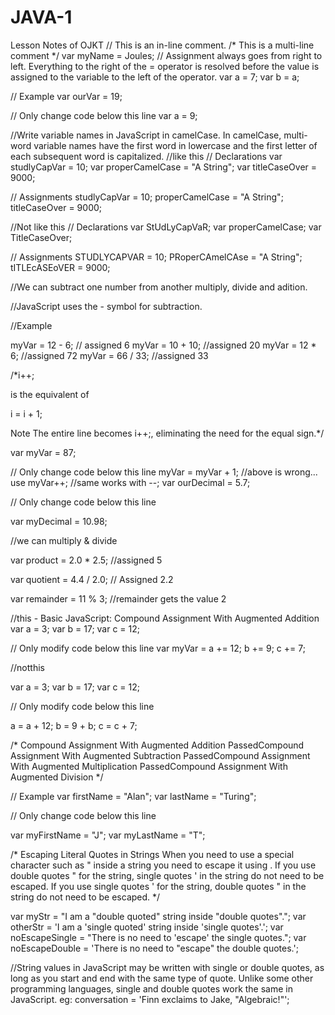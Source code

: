 # JAVA-1
Lesson Notes of OJKT
// This is an in-line comment.
/* This is a
multi-line comment */
var myName = Joules;
// Assignment always goes from right to left. Everything to the right of the = operator is resolved before the value is assigned to the variable to the left of the operator.
var a = 7;
var b = a;

// Example
var ourVar = 19;

// Only change code below this line
var a = 9;

//Write variable names in JavaScript in camelCase. In camelCase, multi-word variable names have the first word in lowercase and the first letter of each subsequent word is capitalized.
//like this
// Declarations
var studlyCapVar = 10;
var properCamelCase = "A String";
var titleCaseOver = 9000;

// Assignments
studlyCapVar = 10;
properCamelCase = "A String";
titleCaseOver = 9000;

//Not like this
// Declarations
var StUdLyCapVaR;
var properCamelCase;
var TitleCaseOver;

// Assignments
STUDLYCAPVAR = 10;
PRoperCAmelCAse = "A String";
tITLEcASEoVER = 9000;

//We can subtract one number from another multiply, divide and adition.

//JavaScript uses the - symbol for subtraction.

//Example

myVar = 12 - 6; // assigned 6
myVar = 10 + 10; //assigned 20
myVar = 12 * 6; //assigned 72
myVar = 66 / 33; //assigned 33


/*i++;

is the equivalent of

i = i + 1;

Note
The entire line becomes i++;, eliminating the need for the equal sign.*/

var myVar = 87;

// Only change code below this line
myVar = myVar + 1;
//above is wrong... use
myVar++;
//same works with --;
var ourDecimal = 5.7;

// Only change code below this line

var myDecimal = 10.98;

//we can multiply & divide

var product = 2.0 * 2.5; //assigned 5

var quotient = 4.4 / 2.0; // Assigned 2.2

var remainder = 11 % 3; //remainder gets the value 2

//this - Basic JavaScript: Compound Assignment With Augmented Addition
var a = 3;
var b = 17;
var c = 12;

// Only modify code below this line
var myVar =
a += 12;
b += 9;
c += 7;

//notthis

var a = 3;
var b = 17;
var c = 12;

// Only modify code below this line

a = a + 12;
b = 9 + b;
c = c + 7;

/*
Compound Assignment With Augmented Addition
PassedCompound Assignment With Augmented Subtraction
PassedCompound Assignment With Augmented Multiplication
PassedCompound Assignment With Augmented Division
*/

// Example
var firstName = "Alan";
var lastName = "Turing";

// Only change code below this line

var myFirstName = "J";
var myLastName = "T";

/*
Escaping Literal Quotes in Strings
When you need to use a special character such as " inside a string you need to escape it using \.
If you use double quotes " for the string, single quotes ' in the string do not need to be escaped.
If you use single quotes ' for the string, double quotes " in the string do not need to be escaped.
*/

var myStr = "I am a \"double quoted\" string inside \"double quotes\".";
var otherStr = 'I am a \'single quoted\' string inside \'single quotes\'.';
var noEscapeSingle = "There is no need to 'escape' the single quotes.";
var noEscapeDouble = 'There is no need to "escape" the double quotes.';

//String values in JavaScript may be written with single or double quotes, as long as you start and end with the same type of quote. Unlike some other programming languages, single and double quotes work the same in JavaScript. eg:
conversation = 'Finn exclaims to Jake, "Algebraic!"';
